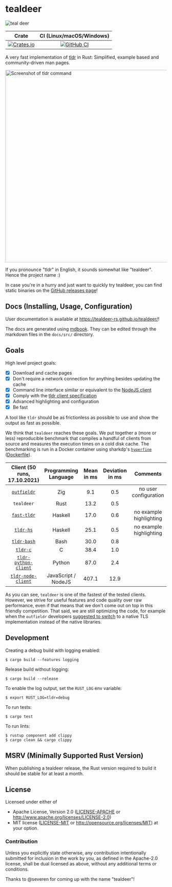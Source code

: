 # tealdeer

![teal deer](docs/src/deer.png)

|Crate|CI (Linux/macOS/Windows)|
|:---:|:---:|
|[![Crates.io][crates-io-badge]][crates-io]|[![GitHub CI][github-actions-badge]][github-actions]|

A very fast implementation of [tldr](https://github.com/tldr-pages/tldr) in
Rust: Simplified, example based and community-driven man pages.

<img src="docs/src/screenshot-default.png" alt="Screenshot of tldr command" width="600">

If you pronounce "tldr" in English, it sounds somewhat like "tealdeer". Hence the project name :)

In case you're in a hurry and just want to quickly try tealdeer, you can find static
binaries on the [GitHub releases page](https://github.com/tealdeer-rs/tealdeer/releases/)!


## Docs (Installing, Usage, Configuration)

User documentation is available at <https://tealdeer-rs.github.io/tealdeer/>!

The docs are generated using [mdbook](https://rust-lang.github.io/mdBook/index.html).
They can be edited through the markdown files in the `docs/src/` directory.


## Goals

High level project goals:

- [x] Download and cache pages
- [x] Don't require a network connection for anything besides updating the cache
- [x] Command line interface similar or equivalent to the [NodeJS client][node-gh]
- [x] Comply with the [tldr client specification][client-spec]
- [x] Advanced highlighting and configuration
- [x] Be fast

A tool like `tldr` should be as frictionless as possible to use and show the
output as fast as possible.

We think that `tealdeer` reaches these goals. We put together a (more or less)
reproducible benchmark that compiles a handful of clients from source and
measures the execution times on a cold disk cache. The benchmarking is run in a
Docker container using sharkdp's [`hyperfine`][hyperfine-gh]
([Dockerfile][benchmark-dockerfile]).

| Client (50 runs, 17.10.2021)      | Programming Language | Mean in ms | Deviation in ms | Comments                |
| :---:                             | :---:                | :---:      | :---:           | :---:                   |
| [`outfieldr`][outfieldr-gh]       | Zig                  | 9.1        | 0.5             | no user configuration   |
| `tealdeer`                        | Rust                 | 13.2       | 0.5             |                         |
| [`fast-tldr`][fast-tldr-gh]       | Haskell              | 17.0       | 0.6             | no example highlighting |
| [`tldr-hs`][hs-gh]                | Haskell              | 25.1       | 0.5             | no example highlighting |
| [`tldr-bash`][bash-gh]            | Bash                 | 30.0       | 0.8             |                         |
| [`tldr-c`][c-gh]                  | C                    | 38.4       | 1.0             |                         |
| [`tldr-python-client`][python-gh] | Python               | 87.0       | 2.4             |                         |
| [`tldr-node-client`][node-gh]     | JavaScript / NodeJS  | 407.1      | 12.9            |                         |

As you can see, `tealdeer` is one of the fastest of the tested clients.
However, we strive for useful features and code quality over raw performance,
even if that means that we don't come out on top in this friendly competition.
That said, we are still optimizing the code, for example when the `outfieldr`
developers [suggested to switch][outfieldr-comment-tls] to a native TLS
implementation instead of the native libraries.

## Development

Creating a debug build with logging enabled:

    $ cargo build --features logging

Release build without logging:

    $ cargo build --release

To enable the log output, set the `RUST_LOG` env variable:

    $ export RUST_LOG=tldr=debug

To run tests:

    $ cargo test

To run lints:

    $ rustup component add clippy
    $ cargo clean && cargo clippy


## MSRV (Minimally Supported Rust Version)

When publishing a tealdeer release, the Rust version required to build it
should be stable for at least a month.


## License

Licensed under either of

 * Apache License, Version 2.0 ([LICENSE-APACHE](LICENSE-APACHE) or
   http://www.apache.org/licenses/LICENSE-2.0)
 * MIT license ([LICENSE-MIT](LICENSE-MIT) or
   http://opensource.org/licenses/MIT) at your option.


### Contribution

Unless you explicitly state otherwise, any contribution intentionally submitted
for inclusion in the work by you, as defined in the Apache-2.0 license, shall
be dual licensed as above, without any additional terms or conditions.

Thanks to @severen for coming up with the name "tealdeer"!


[node-gh]: https://github.com/tldr-pages/tldr-node-client
[c-gh]: https://github.com/tldr-pages/tldr-c-client
[hs-gh]: https://github.com/psibi/tldr-hs
[fast-tldr-gh]: https://github.com/gutjuri/fast-tldr
[bash-gh]: https://4e4.win/tldr
[outfieldr-gh]: https://gitlab.com/ve-nt/outfieldr
[python-gh]: https://github.com/tldr-pages/tldr-python-client

[benchmark-dockerfile]: https://github.com/tealdeer-rs/tealdeer/blob/main/benchmarks/Dockerfile
[client-spec]: https://github.com/tldr-pages/tldr/blob/main/CLIENT-SPECIFICATION.md
[hyperfine-gh]: https://github.com/sharkdp/hyperfine
[outfieldr-comment-tls]: https://github.com/tealdeer-rs/tealdeer/issues/129#issuecomment-833596765

<!-- Badges -->
[github-actions]: https://github.com/tealdeer-rs/tealdeer/actions?query=branch%3Amain
[github-actions-badge]: https://github.com/tealdeer-rs/tealdeer/actions/workflows/ci.yml/badge.svg?branch=main
[crates-io]: https://crates.io/crates/tealdeer
[crates-io-badge]: https://img.shields.io/crates/v/tealdeer.svg
